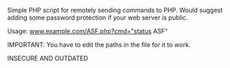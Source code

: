 Simple PHP script for remotely sending commands to PHP. Would suggest adding some password protection if your web server is public.

Usage: www.example.com/ASF.php?cmd="status ASF"


IMPORTANT:
You have to edit the paths in the file for it to work.


INSECURE AND OUTDATED
